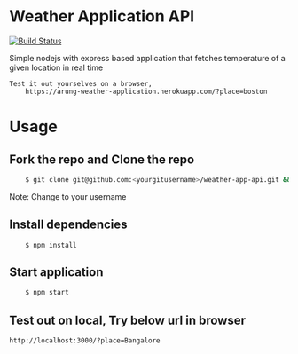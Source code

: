 # Weather Application API

[![Build Status](https://travis-ci.org/joemccann/dillinger.svg?branch=master)](https://travis-ci.org/joemccann/dillinger)

Simple nodejs with express based application that fetches temperature of a given location in real time

    Test it out yourselves on a browser,
        https://arung-weather-application.herokuapp.com/?place=boston

# Usage 
## Fork the repo and Clone the repo
```sh
    $ git clone git@github.com:<yourgitusername>/weather-app-api.git && cd weather-app-api
```
Note: Change <yourgitusername> to your username

## Install dependencies
        $ npm install
## Start application
```sh
    $ npm start
```

## Test out on local, Try below url in browser
    http://localhost:3000/?place=Bangalore
